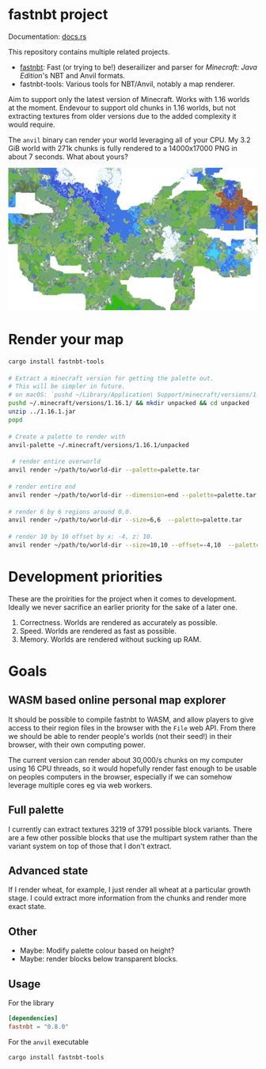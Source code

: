 # fastnbt project

Documentation: [docs.rs](https://docs.rs/crate/fastnbt)

This repository contains multiple related projects.

* [fastnbt](fastnbt/README.md): Fast (or trying to be!) deserailizer and parser
  for *Minecraft: Java Edition*'s NBT and Anvil formats.
* fastnbt-tools: Various tools for NBT/Anvil, notably a map renderer.

Aim to support only the latest version of Minecraft. Works with 1.16 worlds at
the moment. Endevour to support old chunks in 1.16 worlds, but not extracting
textures from older versions due to the added complexity it would require.

The `anvil` binary can render your world leveraging all of your CPU. My 3.2 GiB
world with 271k chunks is fully rendered to a 14000x17000 PNG in about 7
seconds. What about yours?

![alt rendered map](demo.png)

# Render your map

```bash
cargo install fastnbt-tools

# Extract a minecraft version for getting the palette out.
# This will be simpler in future.
# on macOS: `pushd ~/Library/Application\ Support/minecraft/versions/1.16.1/ && mkdir unpacked && cd unpacked`
pushd ~/.minecraft/versions/1.16.1/ && mkdir unpacked && cd unpacked
unzip ../1.16.1.jar
popd

# Create a palette to render with
anvil-palette ~/.minecraft/versions/1.16.1/unpacked 

 # render entire overworld
anvil render ~/path/to/world-dir --palette=palette.tar

# render entire end
anvil render ~/path/to/world-dir --dimension=end --palette=palette.tar 

# render 6 by 6 regions around 0,0.
anvil render ~/path/to/world-dir --size=6,6  --palette=palette.tar 

# render 10 by 10 offset by x: -4, z: 10.
anvil render ~/path/to/world-dir --size=10,10 --offset=-4,10  --palette=palette.tar 
```

# Development priorities

These are the proirities for the project when it comes to development. Ideally
we never sacrifice an earlier priority for the sake of a later one.

1. Correctness. Worlds are rendered as accurately as possible.
2. Speed. Worlds are rendered as fast as possible.
3. Memory. Worlds are rendered without sucking up RAM.

# Goals

## WASM based online personal map explorer

It should be possible to compile fastnbt to WASM, and allow players to give
access to their region files in the browser with the `File` web API. From there
we should be able to render people's worlds (not their seed!) in their browser,
with their own computing power.

The current version can render about 30,000/s chunks on my computer using 16 CPU
threads, so it would hopefully render fast enough to be usable on peoples
computers in the browser, especially if we can somehow leverage multiple cores
eg via web workers.

## Full palette

I currently can extract textures 3219 of 3791 possible block variants. There
are a few other possible blocks that use the multipart system rather than the
variant system on top of those that I don't extract.

## Advanced state

If I render wheat, for example, I just render all wheat at a particular growth
stage. I could extract more information from the chunks and render more exact
state.

## Other

* Maybe: Modify palette colour based on height?
* Maybe: render blocks below transparent blocks.

## Usage

For the library

```toml
[dependencies]
fastnbt = "0.8.0"
```

For the `anvil` executable

```bash
cargo install fastnbt-tools
```